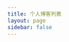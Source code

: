```yaml
---
title: 个人博客列表
layout: page
sidebar: false
---
```


<script setup>
import BlogList from "/.vitepress/components/unique/BlogList.vue";
</script>

<BlogList />

<style>
.VPPage {
    padding: 0 5%;
}

@media (min-width: 83em) {
    .VPPage {
        padding: 0 10%;
    }
}
</style>
